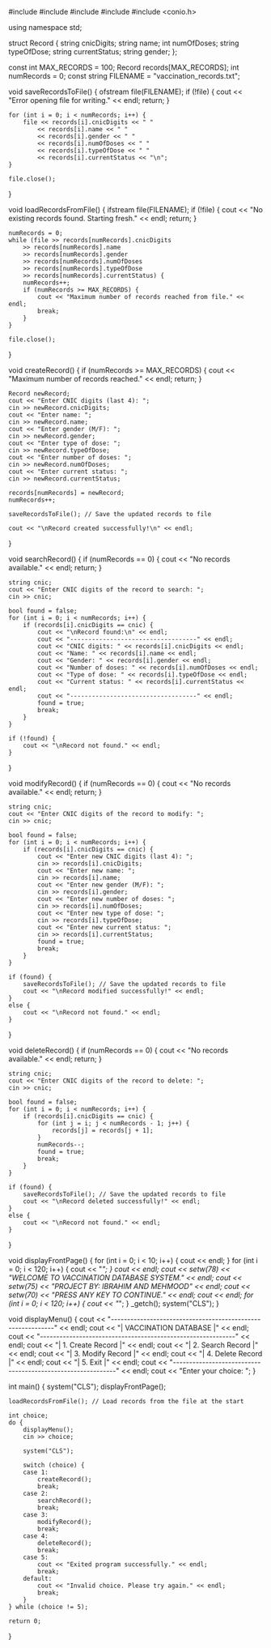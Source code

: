 #include <iostream>
#include <fstream>
#include <string>
#include <iomanip>
#include <conio.h>

using namespace std;

struct Record {
    string cnicDigits;
    string name;
    int numOfDoses;
    string typeOfDose;
    string currentStatus;
    string gender;
};

const int MAX_RECORDS = 100;
Record records[MAX_RECORDS];
int numRecords = 0;
const string FILENAME = "vaccination_records.txt";

void saveRecordsToFile() {
    ofstream file(FILENAME);
    if (!file) {
        cout << "Error opening file for writing." << endl;
        return;
    }

    for (int i = 0; i < numRecords; i++) {
        file << records[i].cnicDigits << " "
            << records[i].name << " "
            << records[i].gender << " "
            << records[i].numOfDoses << " "
            << records[i].typeOfDose << " "
            << records[i].currentStatus << "\n";
    }

    file.close();
}

void loadRecordsFromFile() {
    ifstream file(FILENAME);
    if (!file) {
        cout << "No existing records found. Starting fresh." << endl;
        return;
    }

    numRecords = 0;
    while (file >> records[numRecords].cnicDigits
        >> records[numRecords].name
        >> records[numRecords].gender
        >> records[numRecords].numOfDoses
        >> records[numRecords].typeOfDose
        >> records[numRecords].currentStatus) {
        numRecords++;
        if (numRecords >= MAX_RECORDS) {
            cout << "Maximum number of records reached from file." << endl;
            break;
        }
    }

    file.close();
}

void createRecord() {
    if (numRecords >= MAX_RECORDS) {
        cout << "Maximum number of records reached." << endl;
        return;
    }

    Record newRecord;
    cout << "Enter CNIC digits (last 4): ";
    cin >> newRecord.cnicDigits;
    cout << "Enter name: ";
    cin >> newRecord.name;
    cout << "Enter gender (M/F): ";
    cin >> newRecord.gender;
    cout << "Enter type of dose: ";
    cin >> newRecord.typeOfDose;
    cout << "Enter number of doses: ";
    cin >> newRecord.numOfDoses;
    cout << "Enter current status: ";
    cin >> newRecord.currentStatus;

    records[numRecords] = newRecord;
    numRecords++;

    saveRecordsToFile(); // Save the updated records to file

    cout << "\nRecord created successfully!\n" << endl;
}

void searchRecord() {
    if (numRecords == 0) {
        cout << "No records available." << endl;
        return;
    }

    string cnic;
    cout << "Enter CNIC digits of the record to search: ";
    cin >> cnic;

    bool found = false;
    for (int i = 0; i < numRecords; i++) {
        if (records[i].cnicDigits == cnic) {
            cout << "\nRecord found:\n" << endl;
            cout << "-----------------------------------" << endl;
            cout << "CNIC digits: " << records[i].cnicDigits << endl;
            cout << "Name: " << records[i].name << endl;
            cout << "Gender: " << records[i].gender << endl;
            cout << "Number of doses: " << records[i].numOfDoses << endl;
            cout << "Type of dose: " << records[i].typeOfDose << endl;
            cout << "Current status: " << records[i].currentStatus << endl;
            cout << "-----------------------------------" << endl;
            found = true;
            break;
        }
    }

    if (!found) {
        cout << "\nRecord not found." << endl;
    }
}

void modifyRecord() {
    if (numRecords == 0) {
        cout << "No records available." << endl;
        return;
    }

    string cnic;
    cout << "Enter CNIC digits of the record to modify: ";
    cin >> cnic;

    bool found = false;
    for (int i = 0; i < numRecords; i++) {
        if (records[i].cnicDigits == cnic) {
            cout << "Enter new CNIC digits (last 4): ";
            cin >> records[i].cnicDigits;
            cout << "Enter new name: ";
            cin >> records[i].name;
            cout << "Enter new gender (M/F): ";
            cin >> records[i].gender;
            cout << "Enter new number of doses: ";
            cin >> records[i].numOfDoses;
            cout << "Enter new type of dose: ";
            cin >> records[i].typeOfDose;
            cout << "Enter new current status: ";
            cin >> records[i].currentStatus;
            found = true;
            break;
        }
    }

    if (found) {
        saveRecordsToFile(); // Save the updated records to file
        cout << "\nRecord modified successfully!" << endl;
    }
    else {
        cout << "\nRecord not found." << endl;
    }
}

void deleteRecord() {
    if (numRecords == 0) {
        cout << "No records available." << endl;
        return;
    }

    string cnic;
    cout << "Enter CNIC digits of the record to delete: ";
    cin >> cnic;

    bool found = false;
    for (int i = 0; i < numRecords; i++) {
        if (records[i].cnicDigits == cnic) {
            for (int j = i; j < numRecords - 1; j++) {
                records[j] = records[j + 1];
            }
            numRecords--;
            found = true;
            break;
        }
    }

    if (found) {
        saveRecordsToFile(); // Save the updated records to file
        cout << "\nRecord deleted successfully!" << endl;
    }
    else {
        cout << "\nRecord not found." << endl;
    }
}

void displayFrontPage() {
    for (int i = 0; i < 10; i++) {
        cout << endl;
    }
    for (int i = 0; i < 120; i++) {
        cout << "*";
    }
    cout << endl;
    cout << setw(78) << "WELCOME TO VACCINATION DATABASE SYSTEM." << endl;
    cout << setw(75) << "PROJECT BY: IBRAHIM AND MEHMOOD" << endl;
    cout << setw(70) << "PRESS ANY KEY TO CONTINUE." << endl;
    cout << endl;
    for (int i = 0; i < 120; i++) {
        cout << "*";
    }
    _getch();
    system("CLS");
}

void displayMenu() {
    cout << "------------------------------------------------------------" << endl;
    cout << "|                    VACCINATION DATABASE                  |" << endl;
    cout << "------------------------------------------------------------" << endl;
    cout << "| 1. Create Record                                          |" << endl;
    cout << "| 2. Search Record                                          |" << endl;
    cout << "| 3. Modify Record                                          |" << endl;
    cout << "| 4. Delete Record                                          |" << endl;
    cout << "| 5. Exit                                                   |" << endl;
    cout << "------------------------------------------------------------" << endl;
    cout << "Enter your choice: ";
}

int main() {
    system("CLS");
    displayFrontPage();

    loadRecordsFromFile(); // Load records from the file at the start

    int choice;
    do {
        displayMenu();
        cin >> choice;

        system("CLS");

        switch (choice) {
        case 1:
            createRecord();
            break;
        case 2:
            searchRecord();
            break;
        case 3:
            modifyRecord();
            break;
        case 4:
            deleteRecord();
            break;
        case 5:
            cout << "Exited program successfully." << endl;
            break;
        default:
            cout << "Invalid choice. Please try again." << endl;
            break;
        }
    } while (choice != 5);

    return 0;
}
